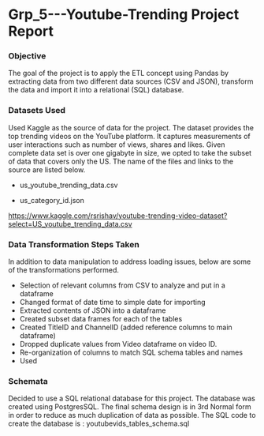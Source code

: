 # Grp_5---Youtube-Trending Project Report

### Objective

The goal of the project is to apply the ETL concept using Pandas by extracting data from two different data sources (CSV and JSON), transform the data and import it into a relational (SQL) database.

### Datasets Used

Used Kaggle as the source of data for the project. The dataset provides the top trending videos on the YouTube platform.  It captures measurements of user interactions such as number of views, shares and likes.  Given complete data set is over one gigabyte in size, we opted to take the subset of data that covers only the US.  The name of the files and links to the source are listed below. 

-  us_youtube_trending_data.csv 


- us_category_id.json

 https://www.kaggle.com/rsrishav/youtube-trending-video-dataset?select=US_youtube_trending_data.csv

### Data Transformation Steps Taken

In addition to data manipulation to address loading issues, below are some of the transformations performed.

* Selection of relevant columns from CSV to analyze and put in a dataframe
* Changed format of date time to simple date for importing
* Extracted contents of JSON into a dataframe
* Created subset data frames for each of the tables 
* Created TitleID and ChannelID (added reference columns to main dataframe)
* Dropped duplicate values from Video dataframe on video ID. 
* Re-organization of columns to match SQL schema tables and names
* Used 

### Schemata  

Decided to use a SQL relational database for this project. The database was created using PostgresSQL. The   final schema design is in 3rd Normal form in order to reduce as much duplication of data as possible. The SQL code to create the database is :  youtubevids_tables_schema.sql 


